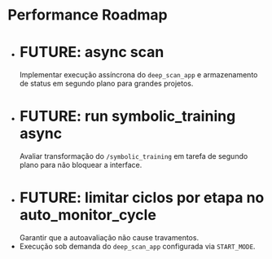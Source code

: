 # Performance Roadmap

- # FUTURE: async scan
  Implementar execução assíncrona do `deep_scan_app` e armazenamento de status em segundo plano para grandes projetos.
- # FUTURE: run symbolic_training async
  Avaliar transformação do `/symbolic_training` em tarefa de segundo plano para não bloquear a interface.
- # FUTURE: limitar ciclos por etapa no auto_monitor_cycle
  Garantir que a autoavaliação não cause travamentos.
- Execução sob demanda do `deep_scan_app` configurada via `START_MODE`.
